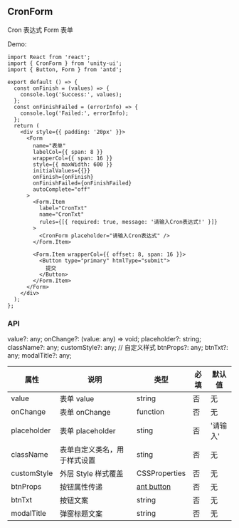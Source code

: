 ## CronForm

Cron 表达式 Form 表单

Demo:

```tsx |
import React from 'react';
import { CronForm } from 'unity-ui';
import { Button, Form } from 'antd';

export default () => {
  const onFinish = (values) => {
    console.log('Success:', values);
  };
  const onFinishFailed = (errorInfo) => {
    console.log('Failed:', errorInfo);
  };
  return (
    <div style={{ padding: '20px' }}>
      <Form
        name="表单"
        labelCol={{ span: 8 }}
        wrapperCol={{ span: 16 }}
        style={{ maxWidth: 600 }}
        initialValues={{}}
        onFinish={onFinish}
        onFinishFailed={onFinishFailed}
        autoComplete="off"
      >
        <Form.Item
          label="CronTxt"
          name="CronTxt"
          rules={[{ required: true, message: '请输入Cron表达式!' }]}
        >
          <CronForm placeholder="请输入Cron表达式" />
        </Form.Item>

        <Form.Item wrapperCol={{ offset: 8, span: 16 }}>
          <Button type="primary" htmlType="submit">
            提交
          </Button>
        </Form.Item>
      </Form>
    </div>
  );
};
```

### API

value?: any;
onChange?: (value: any) => void;
placeholder?: string;
className?: any;
customStyle?: any; // 自定义样式
btnProps?: any;
btnTxt?: any;
modalTitle?: any;

| 属性        | 说明                         | 类型                                                      | 必填 | 默认值   |
| ----------- | ---------------------------- | --------------------------------------------------------- | ---- | -------- |
| value       | 表单 value                   | string                                                    | 否   | 无       |
| onChange    | 表单 onChange                | function                                                  | 否   | 无       |
| placeholder | 表单 placeholder             | sting                                                     | 否   | '请输入' |
| className   | 表单自定义类名，用于样式设置 | sting                                                     | 否   | 无       |
| customStyle | 外层 Style 样式覆盖          | CSSProperties                                             | 否   | 无       |
| btnProps    | 按钮属性传递                 | [ant button](https://ant.design/components/button-cn#api) | 否   | 无       |
| btnTxt      | 按钮文案                     | string                                                    | 否   | 无       |
| modalTitle  | 弹窗标题文案                 | string                                                    | 否   | 无       |
